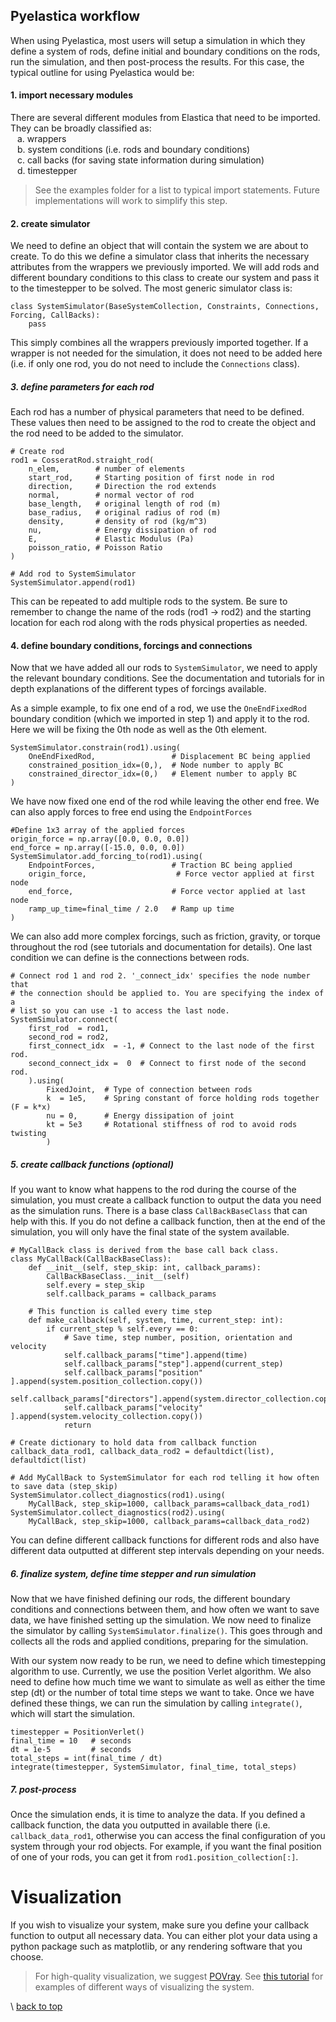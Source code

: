 
## Pyelastica workflow
When using Pyelastica, most users will setup a simulation in which they define a system of rods, define initial and boundary conditions on the rods, run the simulation, and then post-process the results. For this case, the typical outline for using Pyelastica would be:

####  1. import necessary modules 
There are several different modules from Elastica that need to be imported. They can be broadly classified as:  
&ensp; a. wrappers  
&ensp; b. system conditions (i.e. rods and boundary conditions)  
&ensp; c. call backs (for saving state information during simulation)  
&ensp; d. timestepper  
>See the examples folder for a list to typical import statements. Future implementations will work to simplify this step.

####  2. create simulator
We need to define an object that will contain the system we are about to create. To do this we define a simulator class that inherits the necessary attributes from the wrappers we previously imported. We will add rods and different boundary conditions to this class to create our system and pass it to the timestepper to be solved. The most generic simulator class is:  
```
class SystemSimulator(BaseSystemCollection, Constraints, Connections, Forcing, CallBacks): 
    pass 
```
This simply combines all the wrappers previously imported together. If a wrapper is not needed for the simulation, it does not need to be added here (i.e. if only one rod, you do not need to include the `Connections` class).

#####  3. define parameters for each rod 
Each rod has a number of physical parameters that need to be defined. These values then need to be assigned to the rod to create the object and the rod need to be added to the simulator. 
```
# Create rod
rod1 = CosseratRod.straight_rod(
    n_elem,        # number of elements
    start_rod,     # Starting position of first node in rod
    direction,     # Direction the rod extends
    normal,        # normal vector of rod
    base_length,   # original length of rod (m)
    base_radius,   # original radius of rod (m)
    density,       # density of rod (kg/m^3)
    nu,            # Energy dissipation of rod
    E,             # Elastic Modulus (Pa)
    poisson_ratio, # Poisson Ratio
)

# Add rod to SystemSimulator
SystemSimulator.append(rod1)
```
This can be repeated to add multiple rods to the system. Be sure to remember to change the name of the rods (rod1 -> rod2) and the starting location for each rod along with the rods physical properties as needed. 

####  4. define boundary conditions, forcings and connections
Now that we have added all our rods to `SystemSimulator`, we need to apply the relevant boundary conditions. See the documentation and tutorials for in depth explanations of the different types of forcings available. 

As a simple example, to fix one end of a rod, we use the `OneEndFixedRod` boundary condition (which we imported in step 1) and apply it to the rod. Here we will be fixing the 0th node as well as the 0th element. 
```
SystemSimulator.constrain(rod1).using(
    OneEndFixedRod,                 # Displacement BC being applied
    constrained_position_idx=(0,),  # Node number to apply BC
    constrained_director_idx=(0,)   # Element number to apply BC
)
```
We have now fixed one end of the rod while leaving the other end free. We can also apply forces to free end using the `EndpointForces`
```
#Define 1x3 array of the applied forces
origin_force = np.array([0.0, 0.0, 0.0])
end_force = np.array([-15.0, 0.0, 0.0]) 
SystemSimulator.add_forcing_to(rod1).using(
    EndpointForces,                 # Traction BC being applied
    origin_force,                    # Force vector applied at first node
    end_force,                      # Force vector applied at last node
    ramp_up_time=final_time / 2.0   # Ramp up time 
)
```
We can also add more complex forcings, such as friction, gravity, or torque throughout the rod (see tutorials and documentation for details). One last condition we can define is the connections between rods. 
```
# Connect rod 1 and rod 2. '_connect_idx' specifies the node number that 
# the connection should be applied to. You are specifying the index of a 
# list so you can use -1 to access the last node. 
SystemSimulator.connect(
    first_rod  = rod1, 
    second_rod = rod2, 
    first_connect_idx  = -1, # Connect to the last node of the first rod. 
    second_connect_idx =  0  # Connect to first node of the second rod. 
    ).using(
        FixedJoint,  # Type of connection between rods
        k  = 1e5,    # Spring constant of force holding rods together (F = k*x)
        nu = 0,      # Energy dissipation of joint
        kt = 5e3     # Rotational stiffness of rod to avoid rods twisting
        )
```

#####  5. create callback functions (optional)
If you want to know what happens to the rod during the course of the simulation, you must create a callback function to output the data you need as the simulation runs. There is a base class `CallBackBaseClass` that can help with this. If you do not define a callback function, then at the end of the simulation, you will only have the final state of the system available.  
```
# MyCallBack class is derived from the base call back class.   
class MyCallBack(CallBackBaseClass):
    def __init__(self, step_skip: int, callback_params):
        CallBackBaseClass.__init__(self)
        self.every = step_skip
        self.callback_params = callback_params
    
    # This function is called every time step
    def make_callback(self, system, time, current_step: int):         
        if current_step % self.every == 0:
            # Save time, step number, position, orientation and velocity
            self.callback_params["time"].append(time)
            self.callback_params["step"].append(current_step)
            self.callback_params["position" ].append(system.position_collection.copy())
            self.callback_params["directors"].append(system.director_collection.copy())
            self.callback_params["velocity" ].append(system.velocity_collection.copy())
            return

# Create dictionary to hold data from callback function
callback_data_rod1, callback_data_rod2 = defaultdict(list), defaultdict(list)

# Add MyCallBack to SystemSimulator for each rod telling it how often to save data (step_skip)
SystemSimulator.collect_diagnostics(rod1).using(
    MyCallBack, step_skip=1000, callback_params=callback_data_rod1)
SystemSimulator.collect_diagnostics(rod2).using(
    MyCallBack, step_skip=1000, callback_params=callback_data_rod2)
```
You can define different callback functions for different rods and also have different data outputted at different step intervals depending on your needs.

#####  6. finalize system, define time stepper and run simulation
Now that we have finished defining our rods, the different boundary conditions and connections between them, and how often we want to save data, we have finished setting up the simulation. We now need to finalize the simulator by calling `SystemSimulator.finalize()`. This goes through and collects all the rods and applied conditions, preparing for the simulation. 

With our system now ready to be run, we need to define which timestepping algorithm to use. Currently, we use the position Verlet algorithm. We also need to define how much time we want to simulate as well as either the time step (dt) or the number of total time steps we want to take. Once we have defined these things, we can run the simulation by calling `integrate()`, which will start the simulation. 
```
timestepper = PositionVerlet()
final_time = 10   # seconds
dt = 1e-5         # seconds
total_steps = int(final_time / dt) 
integrate(timestepper, SystemSimulator, final_time, total_steps)
```

#####  7. post-process
Once the simulation ends, it is time to analyze the data. If you defined a callback function, the data you outputted in available there (i.e. `callback_data_rod1`, otherwise you can access the final configuration of you system through your rod objects. For example, if you want the final position of one of your rods, you can get it from `rod1.position_collection[:]`. 

# Visualization
If you wish to visualize your system, make sure you define your callback function to output all necessary data. You can either plot your data using a python package such as matplotlib, or any rendering software that you choose. 
>For high-quality visualization, we suggest [POVray](http://povray.com). See [this tutorial](link-to-POVray-tutorial) for examples of different ways of visualizing the system. 

\\
[back to top](./)